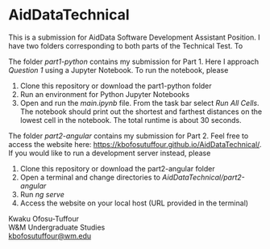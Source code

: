 # AidDataTechnical

This is a submission for AidData Software Development Assistant Position.  I have two folders corresponding to both parts of the Technical Test.  To 

The folder _part1-python_ contains my submission for Part 1.  Here I approach _Question 1_ using a Jupyter Notebook.  To run the notebook, please 
1) Clone this repository or download the part1-python folder
2) Run an environment for Python Jupyter Notebooks
3) Open and run the _main.ipynb_ file.  From the task bar select _Run All Cells_.  The notebook should print out the shortest and farthest distances on the lowest cell in the notebook.  The total runtime is about 30 seconds.

The folder _part2-angular_ contains my submission for Part 2.  Feel free to access the website here: https://kbofosutuffour.github.io/AidDataTechnical/.  If you would like to run a development server instead, please
1) Clone this repository or download the part2-angular folder
2) Open a terminal and change directories to _AidDataTechnical/part2-angular_
3) Run _ng serve_
4) Access the website on your local host (URL provided in the terminal)

Kwaku Ofosu-Tuffour  
W&M Undergraduate Studies  
kbofosutuffour@wm.edu  
